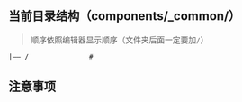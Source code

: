 ## 当前目录结构（components/_common/）

> 顺序依照编辑器显示顺序（文件夹后面一定要加`/`）

```
|—— /               # 
```

## 注意事项
